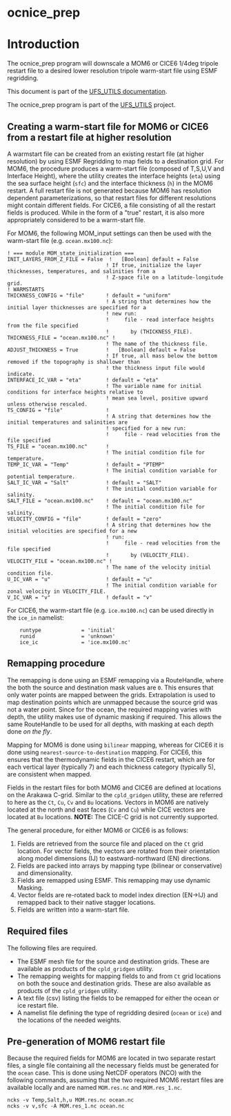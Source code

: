 # ocnice_prep

# Introduction

The ocnice_prep program will downscale a MOM6 or CICE6 1/4deg tripole restart file to a desired lower resolution tripole warm-start file using ESMF regridding.

This document is part of the <a href="../index.html">UFS_UTILS
documentation</a>.

The ocnice_prep program is part of the
[UFS_UTILS](https://github.com/ufs-community/UFS_UTILS) project.

## Creating a warm-start file for MOM6 or CICE6 from a restart file at higher resolution

A warmstart file can be created from an existing restart file (at higher resolution) by using ESMF Regridding to map fields
to a destination grid. For MOM6, the procedure produces a warm-start file (composed of T,S,U,V and Interface Height), where the
utility creates the interface heights (``eta``) using the sea surface height (``sfc``) and the interface thickness (``h``) in
the MOM6 restart. A full restart file is not generated because MOM6 has resolution dependent parameterizations, so that restart
files for different resolutions might contain different fields. For CICE6, a file consisting of all the restart fields is produced.
While in the form of a "true" restart, it is also more appropriately considered to be a warm-start file.

For MOM6, the following MOM_input settings can then be used with the warm-start file (e.g. ``ocean.mx100.nc``):

```
! === module MOM_state_initialization ===
INIT_LAYERS_FROM_Z_FILE = False  !   [Boolean] default = False
                                ! If true, initialize the layer thicknesses, temperatures, and salinities from a
                                ! Z-space file on a latitude-longitude grid.
! WARMSTARTS
THICKNESS_CONFIG = "file"       ! default = "uniform"
                                ! A string that determines how the initial layer thicknesses are specified for a
                                ! new run:
                                !     file - read interface heights from the file specified
                                !       by (THICKNESS_FILE).
THICKNESS_FILE = "ocean.mx100.nc" !
                                ! The name of the thickness file.
ADJUST_THICKNESS = True         !   [Boolean] default = False
                                ! If true, all mass below the bottom removed if the topography is shallower than
                                ! the thickness input file would indicate.
INTERFACE_IC_VAR = "eta"        ! default = "eta"
                                ! The variable name for initial conditions for interface heights relative to
                                ! mean sea level, positive upward unless otherwise rescaled.
TS_CONFIG = "file"              !
                                ! A string that determines how the initial temperatures and salinities are
                                ! specified for a new run:
                                !     file - read velocities from the file specified
TS_FILE = "ocean.mx100.nc"      !
                                ! The initial condition file for temperature.
TEMP_IC_VAR = "Temp"            ! default = "PTEMP"
                                ! The initial condition variable for potential temperature.
SALT_IC_VAR = "Salt"            ! default = "SALT"
                                ! The initial condition variable for salinity.
SALT_FILE = "ocean.mx100.nc"    ! default = "ocean.mx100.nc"
                                ! The initial condition file for salinity.
VELOCITY_CONFIG = "file"        ! default = "zero"
                                ! A string that determines how the initial velocities are specified for a new
                                ! run:
                                !     file - read velocities from the file specified
                                !       by (VELOCITY_FILE).
VELOCITY_FILE = "ocean.mx100.nc" !
                                ! The name of the velocity initial condition file.
U_IC_VAR = "u"                  ! default = "u"
                                ! The initial condition variable for zonal velocity in VELOCITY_FILE.
V_IC_VAR = "v"                  ! default = "v"
```


For CICE6, the warm-start file (e.g. ``ice.mx100.nc``) can be used directly in the ``ice_in`` namelist:

```
    runtype             = 'initial'
    runid               = 'unknown'
    ice_ic              = 'ice.mx100.nc'
```

## Remapping procedure

The remapping is done using an ESMF remapping via a RouteHandle, where the both the source and destination mask values are ``0``.
This ensures that only water points are mapped between the grids. Extrapolation is used to map destination points which are unmapped
because the source grid was not a water point. Since for the ocean, the required mapping varies with depth, the utility makes
use of dynamic masking if required. This allows the same RouteHandle to be used for all depths, with masking at each depth done
_on the fly_.

Mapping for MOM6 is done using ``bilinear`` mapping, whereas for CICE6 it is done using ``nearest-source-to-destination`` mapping.
For CICE6, this ensures that the thermodynamic fields in the CICE6 restart, which are for each vertical layer (typically 7)
and each thickness category (typically 5), are consistent when mapped.

Fields in the restart files for both MOM6 and CICE6 are defined at locations on the Arakawa C-grid. Similar to the ``cpld_gridgen``
utility, these are referred to here as the ``Ct``, ``Cu``, ``Cv`` and ``Bu`` locations. Vectors in MOM6 are natively located at
the north and east faces (``Cv`` and ``Cu``) while CICE vectors are located at ``Bu`` locations. **NOTE:** The CICE-C grid is
not currently supported.

The general procedure, for either MOM6 or CICE6 is as follows:

1. Fields are retrieved from the source file and placed on the ``Ct`` grid location. For vector fields, the vectors are rotated
from their orientation along model dimensions (IJ) to eastward-northward (EN) directions.
2. Fields are packed into arrays by mapping type (bilinear or conservative) and dimensionality.
3. Fields are remapped using ESMF. This remapping may use dynamic Masking.
4. Vector fields are re-rotated back to model index direction (EN->IJ) and remapped back to their native stagger locations.
5. Fields are written into a warm-start file.

## Required files

The following files are required.

- The ESMF mesh file for the source and destination grids. These are available as products of the ``cpld_gridgen`` utility.
- The remapping weights for mapping fields to and from ``Ct`` grid locations on both the souce and destination grids. These are also available as products of the ``cpld_gridgen`` utility.
- A text file (csv) listing the fields to be remapped for either the ocean or ice restart file.
- A namelist file defining the type of regridding desired (``ocean`` or ``ice``) and the locations of the needed weights.

## Pre-generation of MOM6 restart file

Because the required fields for MOM6 are located in two separate restart files, a single file containing all the necessary fields
must be generated for the ``ocean`` case. This is done using NetCDF operators (NCO) with the following commands, assuming that the
two required MOM6 restart files are available locally and are named ``MOM.res.nc`` and ``MOM.res_1.nc``.

```
ncks -v Temp,Salt,h,u MOM.res.nc ocean.nc
ncks -v v,sfc -A MOM.res_1.nc ocean.nc
```
